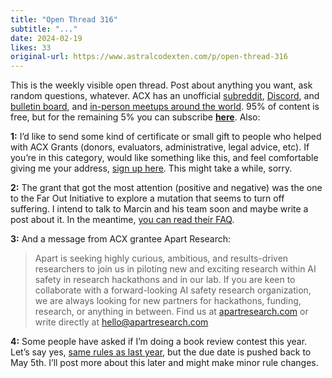 ```yaml
---
title: "Open Thread 316"
subtitle: "..."
date: 2024-02-19
likes: 33
original-url: https://www.astralcodexten.com/p/open-thread-316
---
```

This is the weekly visible open thread. Post about anything you want, ask random questions, whatever. ACX has an unofficial [subreddit](https://www.reddit.com/r/slatestarcodex/), [Discord](https://discord.gg/RTKtdut), and [bulletin board](https://www.datasecretslox.com/index.php), and [in-person meetups around the world](https://www.lesswrong.com/community?filters%5B0%5D=SSC). 95% of content is free, but for the remaining 5% you can subscribe **[here](https://astralcodexten.substack.com/subscribe?)**. Also:

 **1:** I’d like to send some kind of certificate or small gift to people who helped with ACX Grants (donors, evaluators, administrative, legal advice, etc). If you’re in this category, would like something like this, and feel comfortable giving me your address, [sign up here](https://forms.gle/YpY97XRCCHpnzMoy5). This might take a while, sorry.

 **2:** The grant that got the most attention (positive and negative) was the one to the Far Out Initiative to explore a mutation that seems to turn off suffering. I intend to talk to Marcin and his team soon and maybe write a post about it. In the meantime, [you can read their FAQ](https://faroutinitiative.com/FAQ).

 **3:** And a message from ACX grantee Apart Research:

> Apart is seeking highly curious, ambitious, and results-driven researchers to join us in piloting new and exciting research within AI safety in research hackathons and in our lab. If you are keen to collaborate with a forward-looking AI safety research organization, we are always looking for new partners for hackathons, funding, research, or anything in between. Find us at [apartresearch.com](http://apartresearch.com) or write directly at hello@apartresearch.com

 **4:** Some people have asked if I’m doing a book review contest this year. Let’s say yes, [same rules as last year](/p/book-review-contest-rules-2023), but the due date is pushed back to May 5th. I’ll post more about this later and might make minor rule changes.

